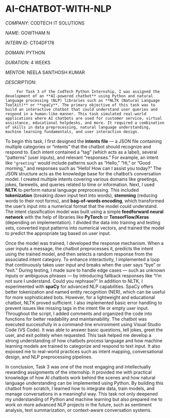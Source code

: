 # AI-CHATBOT-WITH-NLP

*COMPANY*: CODTECH IT SOLUTIONS

*NAME*: GOWTHAM N

*INTERN ID*: CT04DF178

*DOMAIN*: PYTHON

*DURATION*: 4 WEEKS

*MENTOR*: NEELA SANTHOSH KUMAR

*DESCRIPTION*:

         For Task 3 of the CodTech Python Internship, I was assigned the development of an **AI-powered chatbot** using Python and natural language processing (NLP) libraries such as **NLTK (Natural Language Toolkit)** or **spaCy**. The primary objective of this task was to build an interactive chatbot that could understand user queries and respond in a human-like manner. This task simulated real-world applications where AI chatbots are used for customer service, virtual assistance, educational helpdesks, and more. It required a combination of skills in data preprocessing, natural language understanding, machine learning fundamentals, and user interaction design.

To begin this task, I first designed the **intents file** — a JSON file containing multiple categories or “intents” that the chatbot should recognize and respond to. Each intent contained a “tag” (which acts as a label), several “patterns” (user inputs), and relevant “responses.” For example, an intent like `"greeting"` would include patterns such as “Hello,” “Hi,” or “Good morning,” and responses such as “Hello! How can I assist you today?” The JSON structure acts as the knowledge base for the chatbot’s conversation model. I created multiple intents covering various domains like greetings, jokes, farewells, and queries related to time or information. Next, I used **NLTK** to perform natural language preprocessing. This included **tokenization** (breaking down input text into words), **stemming** (reducing words to their root forms), and **bag-of-words encoding**, which transformed the user’s input into a numerical format that the model could understand. The intent classification model was built using a simple **feedforward neural network** with the help of libraries like **PyTorch** or **TensorFlow/Keras** (depending on implementation). I divided the data into training and testing sets, converted input patterns into numerical vectors, and trained the model to predict the appropriate tag based on user input.

Once the model was trained, I developed the response mechanism. When a user inputs a message, the chatbot preprocesses it, predicts the intent using the trained model, and then selects a random response from the associated intent category. To enhance interactivity, I implemented a loop that continuously takes user input and breaks when the user says “bye” or “exit.” During testing, I made sure to handle edge cases — such as unknown inputs or ambiguous phrases — by introducing fallback responses like “I’m not sure I understand. Could you rephrase?” In addition to NLTK, I experimented with **spaCy** for advanced NLP capabilities. SpaCy offers better tokenization and named entity recognition (NER), which can be useful for more sophisticated bots. However, for a lightweight and educational chatbot, NLTK proved sufficient. I also implemented basic error handling to prevent issues like missing tags in the intent file or empty user input. Throughout the script, I added comments and organized the code into functions for better readability and maintainability. The chatbot was executed successfully in a command-line environment using Visual Studio Code (VS Code). It was able to answer basic questions, tell jokes, greet the user, and exit politely when requested. This task helped me develop a strong understanding of how chatbots process language and how machine learning models are trained to categorize and respond to text input. It also exposed me to real-world practices such as intent mapping, conversational design, and NLP preprocessing pipelines.

In conclusion, Task 3 was one of the most engaging and intellectually rewarding assignments of the internship. It provided me with practical knowledge of how AI chatbots work behind the scenes and how natural language understanding can be implemented using Python. By building this chatbot from scratch, I learned how to integrate data, train models, and manage conversations in a meaningful way. This task not only deepened my understanding of Python and machine learning but also prepared me to work on more advanced NLP projects in the future, such as sentiment analysis, text summarization, or context-aware conversation systems.


